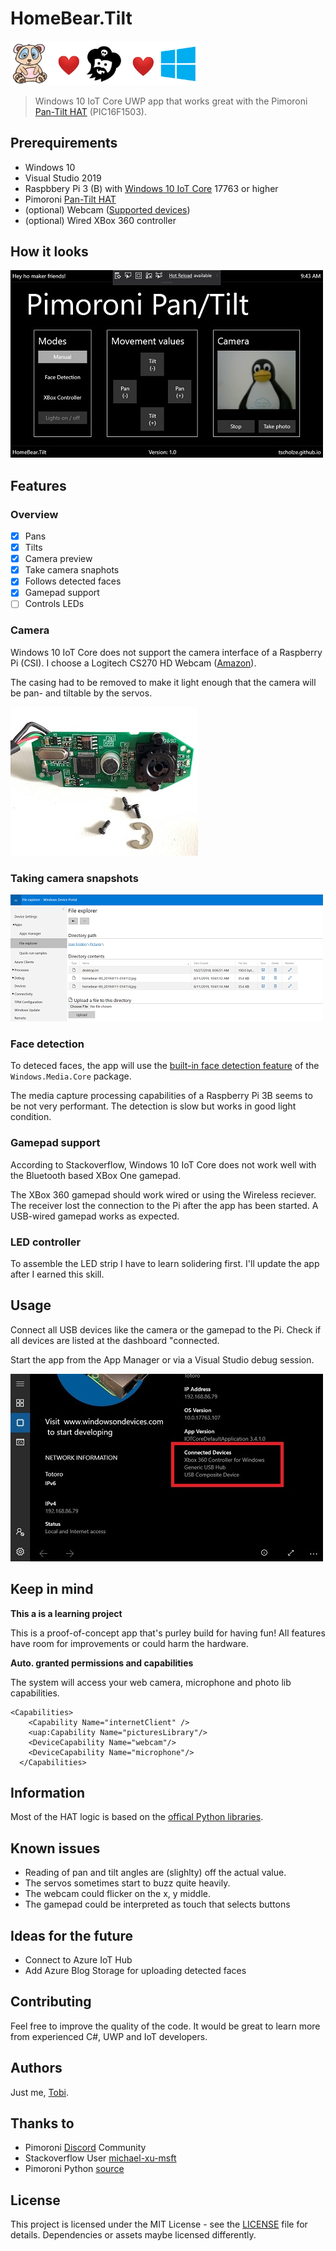 # HomeBear.Tilt

<img src="docs/header.png" width="300" /> 

> Windows 10 IoT Core UWP app that works great with the Pimoroni [Pan-Tilt HAT](https://shop.pimoroni.com/products/pan-tilt-hat) (PIC16F1503).

## Prerequirements
- Windows 10
- Visual Studio 2019
- Raspbbery Pi 3 (B) with [Windows 10 IoT Core](https://developer.microsoft.com/en-us/windows/iot) 17763 or higher
- Pimoroni [Pan-Tilt HAT](https://shop.pimoroni.com/products/pan-tilt-hat)
- (optional) Webcam ([Supported devices](https://docs.microsoft.com/en-us/windows/iot-core/learn-about-hardware/hardwarecompatlist))
- (optional) Wired XBox 360 controller


## How it looks

![On-device](docs/on-device-screenshot.jpg)

## Features

### Overview

- [x] Pans
- [x] Tilts
- [x] Camera preview
- [x] Take camera snaphots
- [x] Follows detected faces
- [x] Gamepad support
- [ ] Controls LEDs

### Camera

Windows 10 IoT Core does not support the camera interface of a Raspberry Pi (CSI). I choose a Logitech CS270 HD Webcam ([Amazon](https://www.amazon.de/gp/product/B01BGBJ8Y0)).

The casing had to be removed to make it light enough that the camera will be pan- and tiltable by the servos.

![Camera](docs/camera.jpg)

### Taking camera snapshots

![File explorer](docs/filexplorer.PNG)

### Face detection

To deteced faces, the app will use the [built-in face detection feature](https://docs.microsoft.com/en-us/windows/uwp/audio-video-camera/scene-analysis-for-media-capture)  of the `Windows.Media.Core` package.

The media capture processing capabilities of a Raspberry Pi 3B seems to be not very performant. The detection is slow but works in good light condition.

### Gamepad support

According to Stackoverflow, Windows 10 IoT Core does not work well with the Bluetooth based XBox One gamepad.

The XBox 360 gamepad should work wired or using the Wireless reciever. The receiver lost the connection to the Pi after the app has been started. A USB-wired gamepad works as expected.

### LED controller

To assemble the LED strip I have to learn solidering first. I'll update the app after I earned this skill.

## Usage

Connect all USB devices like the camera or the gamepad to the Pi. Check if all devices are listed at the dashboard "connected.

Start the app from the App Manager or via a Visual Studio debug session.

![Dashboard](docs/dashboard-devices.jpg)

## Keep in mind

**This a is a learning project**

This is a proof-of-concept app that's purley build for having fun! All features have room for improvements or could harm the hardware.

**Auto. granted permissions and capabilities**

The system will access your web camera, microphone and photo lib capabilities.

```
<Capabilities>
    <Capability Name="internetClient" />
    <uap:Capability Name="picturesLibrary"/>
    <DeviceCapability Name="webcam"/>
    <DeviceCapability Name="microphone"/>
  </Capabilities>
  ```

## Information

Most of the HAT logic is based on the [offical Python libraries](https://github.com/pimoroni/pantilt-hat/blob/master/library/pantilthat/pantilt.py).

## Known issues

- Reading of pan and tilt angles are (slighlty) off the actual value.
- The servos sometimes start to buzz quite heavily. 
- The webcam could flicker on the x, y middle.
- The gamepad could be interpreted as touch that selects buttons

## Ideas for the future

- Connect to Azure IoT Hub
- Add Azure Blog Storage for uploading detected faces

## Contributing

Feel free to improve the quality of the code. It would be great to learn more from experienced C#, UWP and IoT developers.

## Authors

Just me, [Tobi]([https://tscholze.github.io).


## Thanks to

* Pimoroni [Discord](https://discordapp.com/invite/hr93ByC) Community
* Stackoverflow User [michael-xu-msft](https://stackoverflow.com/users/8546089/)
* Pimoroni Python [source](https://github.com/pimoroni/pantilt-hat/blob/master/library/pantilthat/pantilt.py)

## License

This project is licensed under the MIT License - see the [LICENSE](LICENSE.md) file for details.
Dependencies or assets maybe licensed differently.